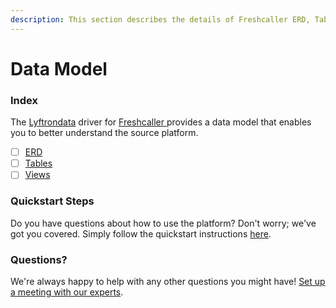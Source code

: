 ```yaml
---
description: This section describes the details of Freshcaller ERD, Tables, and Views.
---
```


# Data Model

### Index

The  [Lyftrondata](https://www.lyftrondata.com/) driver for [Freshcaller](https://www.lyftrondata.com/integration/freshcaller/)[ ](https://www.lyftrondata.com/integration/freshcaller/)provides a data model that enables you to better understand the source platform.

* [ ] [ERD](../../../business-analytics/freshcaller/data-model/erd.md)
* [ ] [Tables](../../../business-analytics/freshcaller/data-model/tables.md)
* [ ] [Views](../../../business-analytics/freshcaller/data-model/views.md)

### Quickstart Steps

Do you have questions about how to use the platform? Don't worry; we've got you covered. Simply follow the quickstart instructions [here](../../../../quickstart-steps.md).

### Questions? <a href="#questions" id="questions"></a>

We're always happy to help with any other questions you might have! [Set up a meeting with our experts](https://www.lyftrondata.com/book-a-meeting/).

